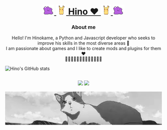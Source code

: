 <div align="center">
        <a href="#"">
            <h1>
                <img src="https://github.com/focamacho/Focamacho/blob/main/images/ditto.gif" height=32px alt="Pokémon Ditto Dancing">
                <img src ="https://github.com/focamacho/Focamacho/blob/main/images/pikachu.gif" height=32px alt="Pokémon Pikachu Dancing">
                Hino ❤️
                <img src ="https://github.com/focamacho/Focamacho/blob/main/images/pikachu.gif" height=32px alt="Pokémon Pikachu Dancing">
                <img src="https://github.com/focamacho/Focamacho/blob/main/images/ditto.gif" height=32px alt="Pokémon Ditto Dancing">
            </h1>
        </a>
        <h3>About me</h3>
        <p>
            Hello! I'm Hinokame, a Python and Javascript developer who seeks to improve his skills in the most diverse areas 👋
            <br/>
            I am passionate about games and I like to create mods and plugins for them ❤
            <br/>
        🌹🌼🌷🌸🌻🌺🌹🌼🌷🌸🌻🌺🌹
            <br/>
        </p>
</div>


  ![Hino's GitHub stats](https://github-readme-stats.vercel.app/api?username=Hinokame07&theme=algolia&show_icons=true)       
  


##

<div align="center">
    <a href="https://www.reddit.com/user/Focamacho/"><img src="https://img.shields.io/badge/Reddit-FF4500?style=for-the-badge&logo=reddit&logoColor=white"/></a>
    <a href="https://discordapp.com/users/465364296839331861"><img src="https://img.shields.io/badge/Discord-7289DA?style=for-the-badge&logo=discord&logoColor=white"/></a>
    <br/>
    <br/>
    <img src="https://github.com/focamacho/Focamacho/blob/main/images/cat.gif" alt="Cat Gif"/>
</div>
